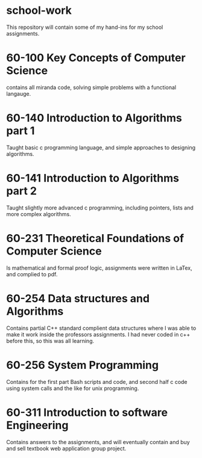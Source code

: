 school-work
===========
This repository will contain some of my hand-ins for my school assignments.

60-100 Key Concepts of Computer Science
==========
contains all miranda code, solving simple problems with a functional langauge.

60-140 Introduction to Algorithms part 1
==========
Taught basic c programming language, and simple approaches to designing algorithms.

60-141 Introduction to Algorithms part 2
==========
Taught slightly more advanced c programming, including pointers, lists and more complex algorithms.

60-231 Theoretical Foundations of Computer Science
==========
Is mathematical and formal proof logic, assignments were written in LaTex, and complied to pdf.

60-254 Data structures and Algorithms
==========
Contains partial C++ standard complient data structures where I was able to make it work inside the professors assignments. I had never coded in c++ before this, so this was all learning.

60-256 System Programming
==========
Contains for the first part Bash scripts and code, and second half c code using system calls and the like for unix programming.

60-311 Introduction to software Engineering
==========
Contains answers to the assignments, and will eventually contain and buy and sell textbook web application group project.

